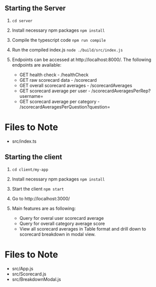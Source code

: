 ## Starting the Server

1. `cd server`

2. Install necessary npm packages `npm install`

3. Compile the typescript code `npm run compile`

4. Run the compiled index.js `node ./build/src/index.js`

5. Endpoints can be accessed at http://localhost:8000/.
   The following endpoints are available:

   - GET health check - /healthCheck
   - GET raw scorecard data - /scorecard
   - GET overall scorecard averages - /scorecardAverages
   - GET scorecard average per user - /scorecardAveragesPerRep?username=
   - GET scorecard average per category - /scorecardAveragesPerQuestion?question=

# Files to Note

- src/index.ts

## Starting the client

1. `cd client/my-app`

2. Install necessary npm packages `npm install`

3. Start the client `npm start`

4. Go to http://localhost:3000/

5. Main features are as following:
   - Query for overal user scorecard average
   - Query for overall category average score
   - View all scorecard averages in Table format and drill down to scorecard breakdown in modal view.

# Files to Note

- src/App.js
- src/Scorecard.js
- src/BreakdownModal.js
